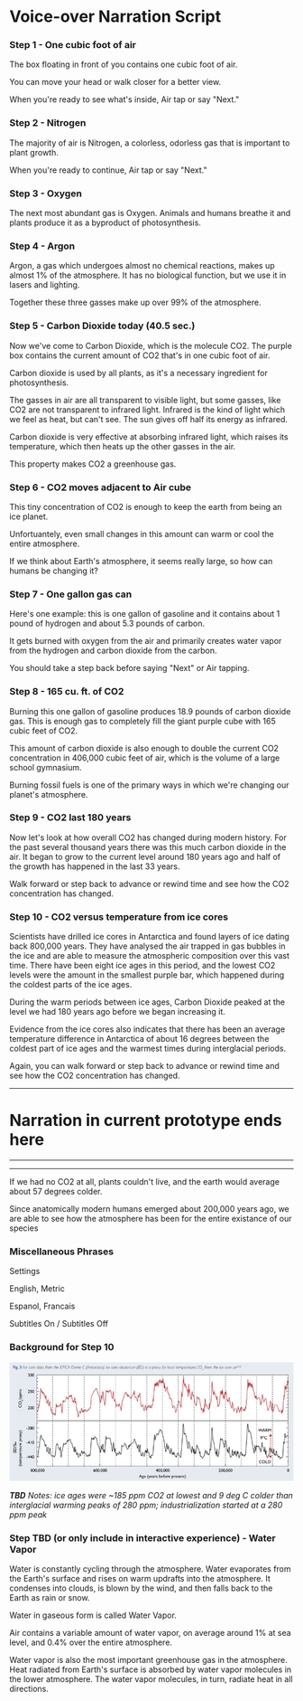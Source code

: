 # Voice-over Narration Script


### Step 1 - One cubic foot of air
The box floating in front of you contains one cubic foot of air.

You can move your head or walk closer for a better view.

When you're ready to see what's inside, Air tap or say "Next."

### Step 2 - Nitrogen
The majority of air is Nitrogen, a colorless, odorless gas that is important to plant growth.

When you're ready to continue, Air tap or say "Next."

### Step 3 - Oxygen
The next most abundant gas is Oxygen. Animals and humans breathe it and plants produce it as a byproduct of photosynthesis.

### Step 4 - Argon
Argon, a gas which undergoes almost no chemical reactions, makes up almost 1% of the atmosphere. It has no biological function, but we use it in lasers and lighting.

Together these three gasses make up over 99% of the atmosphere.

### Step 5 - Carbon Dioxide today (40.5 sec.)
Now we've come to Carbon Dioxide, which is the molecule CO2. The purple box contains the current amount of CO2 that's in one cubic foot of air. 

Carbon dioxide is used by all plants, as it's a necessary ingredient for photosynthesis.

The gasses in air are all transparent to visible light, but some gasses, like CO2 are not transparent to infrared light. Infrared is the kind of light which we feel as heat, but can't see. The sun gives off half its energy as infrared.

Carbon dioxide is very effective at absorbing infrared light, which raises its temperature, which then heats up the other gasses in the air.

This property makes CO2 a greenhouse gas.

### Step 6 - CO2 moves adjacent to Air cube
This tiny concentration of CO2 is enough to keep the earth from being an ice planet.

Unfortuantely, even small changes in this amount can warm or cool the entire atmosphere.

If we think about Earth's atmosphere, it seems really large, so how can humans be changing it?

### Step 7 - One gallon gas can
Here's one example: this is one gallon of gasoline and it contains about 1 pound of hydrogen and about 5.3 pounds of carbon.

It gets burned with oxygen from the air and primarily creates water vapor from the hydrogen and carbon dioxide from the carbon.

You should take a step back before saying "Next" or Air tapping.

### Step 8 - 165 cu. ft. of CO2
Burning this one gallon of gasoline produces 18.9 pounds of carbon dioxide gas. This is enough gas to completely fill the giant purple cube with 165 cubic feet of CO2.

This amount of carbon dioxide is also enough to double the current CO2 concentration in 406,000 cubic feet of air, which is the volume of a large school gymnasium.

Burning fossil fuels is one of the primary ways in which we're changing our planet's atmosphere.

### Step 9 - CO2 last 180 years
Now let's look at how overall CO2 has changed during modern history. For the past several thousand years there was this much carbon dioxide in the air. It began to grow to the current level around 180 years ago and half of the growth has happened in the last 33 years.

Walk forward or step back to advance or rewind time and see how the CO2 concentration has changed.

### Step 10 - CO2 versus temperature from ice cores
Scientists have drilled ice cores in Antarctica and found layers of ice dating back 800,000 years. They have analysed the air trapped in gas bubbles in the ice and are able to measure the atmospheric composition over this vast time. There have been eight ice ages in this period, and the lowest CO2 levels were the amount in the smallest purple bar, which happened during the coldest parts of the ice ages.

During the warm periods between ice ages, Carbon Dioxide peaked at the level we had 180 years ago before we began increasing it.

Evidence from the ice cores also indicates that there has been an average temperature difference in Antarctica of about 16 degrees between the coldest part of ice ages and the warmest times during interglacial periods.

Again, you can walk forward or step back to advance or rewind time and see how the CO2 concentration has changed.

----------
# Narration in current prototype ends here
----------
----------

 If we had no CO2 at all, plants couldn't live, and the earth would average about 57 degrees colder.


Since anatomically modern humans emerged about 200,000 years ago, we are able to see how the atmosphere has been for the entire existance of our species

### Miscellaneous Phrases
Settings

English, Metric

Espanol, Francais

Subtitles On / Subtitles Off


### Background for Step 10
![Storyboard Ice Core Historic Co2 Temp](Images/3.5-storyboard_ice_core_historic_co2_temp.jpg)

***TBD*** *Notes: ice ages were ~185 ppm CO2 at lowest and 9 deg C colder than interglacial warming peaks of 280 ppm; industrialization started at a 280 ppm peak*


### Step TBD (or only include in interactive experience) - Water Vapor
Water is constantly cycling through the atmosphere. Water evaporates from the Earth's surface and rises on warm updrafts into the atmosphere. It condenses into clouds, is blown by the wind, and then falls back to the Earth as rain or snow.

Water in gaseous form is called Water Vapor.

Air contains a variable amount of water vapor, on average around 1% at sea level, and 0.4% over the entire atmosphere.

Water vapor is also the most important greenhouse gas in the atmosphere. Heat radiated from Earth's surface is absorbed by water vapor molecules in the lower atmosphere. The water vapor molecules, in turn, radiate heat in all directions.


